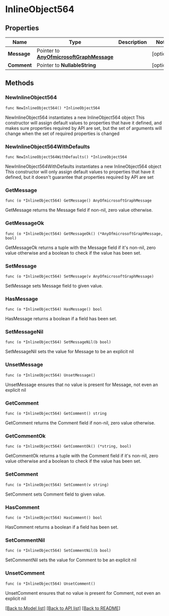 # InlineObject564

## Properties

Name | Type | Description | Notes
------------ | ------------- | ------------- | -------------
**Message** | Pointer to [**AnyOfmicrosoftGraphMessage**](anyOf&lt;microsoft.graph.message&gt;.md) |  | [optional] 
**Comment** | Pointer to **NullableString** |  | [optional] 

## Methods

### NewInlineObject564

`func NewInlineObject564() *InlineObject564`

NewInlineObject564 instantiates a new InlineObject564 object
This constructor will assign default values to properties that have it defined,
and makes sure properties required by API are set, but the set of arguments
will change when the set of required properties is changed

### NewInlineObject564WithDefaults

`func NewInlineObject564WithDefaults() *InlineObject564`

NewInlineObject564WithDefaults instantiates a new InlineObject564 object
This constructor will only assign default values to properties that have it defined,
but it doesn't guarantee that properties required by API are set

### GetMessage

`func (o *InlineObject564) GetMessage() AnyOfmicrosoftGraphMessage`

GetMessage returns the Message field if non-nil, zero value otherwise.

### GetMessageOk

`func (o *InlineObject564) GetMessageOk() (*AnyOfmicrosoftGraphMessage, bool)`

GetMessageOk returns a tuple with the Message field if it's non-nil, zero value otherwise
and a boolean to check if the value has been set.

### SetMessage

`func (o *InlineObject564) SetMessage(v AnyOfmicrosoftGraphMessage)`

SetMessage sets Message field to given value.

### HasMessage

`func (o *InlineObject564) HasMessage() bool`

HasMessage returns a boolean if a field has been set.

### SetMessageNil

`func (o *InlineObject564) SetMessageNil(b bool)`

 SetMessageNil sets the value for Message to be an explicit nil

### UnsetMessage
`func (o *InlineObject564) UnsetMessage()`

UnsetMessage ensures that no value is present for Message, not even an explicit nil
### GetComment

`func (o *InlineObject564) GetComment() string`

GetComment returns the Comment field if non-nil, zero value otherwise.

### GetCommentOk

`func (o *InlineObject564) GetCommentOk() (*string, bool)`

GetCommentOk returns a tuple with the Comment field if it's non-nil, zero value otherwise
and a boolean to check if the value has been set.

### SetComment

`func (o *InlineObject564) SetComment(v string)`

SetComment sets Comment field to given value.

### HasComment

`func (o *InlineObject564) HasComment() bool`

HasComment returns a boolean if a field has been set.

### SetCommentNil

`func (o *InlineObject564) SetCommentNil(b bool)`

 SetCommentNil sets the value for Comment to be an explicit nil

### UnsetComment
`func (o *InlineObject564) UnsetComment()`

UnsetComment ensures that no value is present for Comment, not even an explicit nil

[[Back to Model list]](../README.md#documentation-for-models) [[Back to API list]](../README.md#documentation-for-api-endpoints) [[Back to README]](../README.md)


